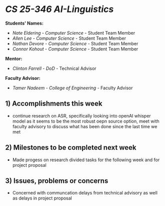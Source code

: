 # *CS 25-346 AI-Linguistics*

**Students' Names:**

- *Nate Eldering* - *Computer Science* - Student Team Member
- *Allen Lee*     - *Computer Science* - Student Team Member
- *Nathan Devore* - *Computer Science* - Student Team Member
- *Connor Kohout* - *Computer Science* - Student Team Member

**Mentor:**

- *Clinton Farrell*    - *DoD* - Technical Advisor

**Faculty Advisor:**

- *Tamer Nadeem* - *College of Engineering* - Faculty Advisor

## 1) Accomplishments this week ##
   - continue research on ASR, specifically looking into openAI whisper model as it seems to be the most robust oepn source option, meet with faculty advisory to discuss what has been done since the last time we met

## 2) Milestones to be completed next week ##
   - Made progess on research divided tasks for the following week and for project proposal

## 3) Issues, problems or concerns ##
   - Concerned with communcation delays from technical advisory as well as delays in project proposal
